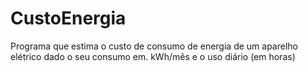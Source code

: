 # CustoEnergia
Programa que estima o custo de consumo de energia de um aparelho elétrico dado o seu consumo em. kWh/mês e o uso diário (em horas)
